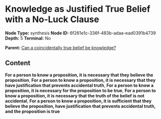 # Knowledge as Justified True Belief with a No-Luck Clause

**Node Type:** synthesis
**Node ID:** 6f261e1c-336f-483b-adaa-ead0391b4739
**Depth:** 5
**Terminal:** No

**Parent:** [Can a coincidentally true belief be knowledge?](can-a-coincidentally-true-belief-be-knowledge-antithesis-c8331ac8-7128-4f26-98c4-d72f736f0d14.md)

## Content

**For a person to know a proposition, it is necessary that they believe the proposition**, **For a person to know a proposition, it is necessary that they have justification that prevents accidental truth**, **For a person to know a proposition, it is necessary for the proposition to be true**, **For a person to know a proposition, it is necessary that the truth of the belief is not accidental**, **For a person to know a proposition, it is sufficient that they believe the proposition, have justification that prevents accidental truth, and the proposition is true**
